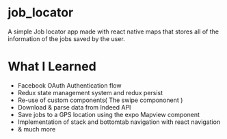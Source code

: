 # job_locator

A simple Job locator app made with react native maps that stores all of the information of the jobs saved by the user.

# What I Learned

* Facebook OAuth Authentication flow
* Redux state management system and redux persist
* Re-use of custom components( The swipe compononent )
* Download & parse data from Indeed API
* Save jobs to a GPS location using the expo Mapview component 
* Implementation of stack and bottomtab navigation with react navigation
* & much more
